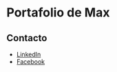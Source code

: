 # Portafolio de Max

## Contacto

- [LinkedIn](https://www.linkedin.com/in/max-winchez-rivera-3719a4237/)
- [Facebook](https://www.facebook.com/wr.max.404270)
